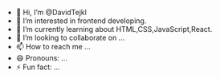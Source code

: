 - 👋 Hi, I’m @DavidTejkl
- 👀 I’m interested in frontend developing.
- 🌱 I’m currently learning about HTML,CSS,JavaScript,React.
- 💞️ I’m looking to collaborate on ...
- 📫 How to reach me ...
- 😄 Pronouns: ...
- ⚡ Fun fact: ...

<!---
DavidTejkl/DavidTejkl is a ✨ special ✨ repository because its `README.md` (this file) appears on your GitHub profile.
You can click the Preview link to take a look at your changes.
--->
